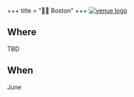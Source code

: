 +++
title = "🫘🌆 Boston"
+++
<a href="https://www.gaia-ai.eco/">![venue logo](/images/boston/faneuilhall.png)</a>

## Where
TBD

## When
June
